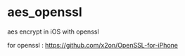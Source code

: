 # aes_openssl
aes encrypt in iOS with openssl

for openssl : https://github.com/x2on/OpenSSL-for-iPhone
